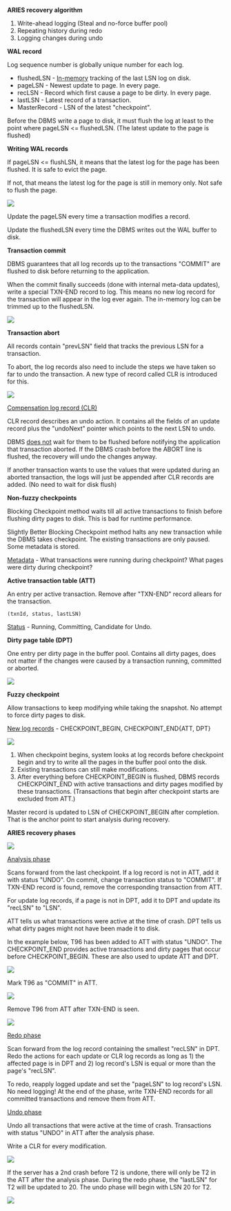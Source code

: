 **ARIES recovery algorithm**

1. Write-ahead logging (Steal and no-force buffer pool)
3. Repeating history during redo
4. Logging changes during undo

**WAL record**

Log sequence number is globally unique number for each log.

- flushedLSN - <u>In-memory</u> tracking of the last LSN log on disk.
- pageLSN - Newest update to page. In every page.
- recLSN - Record which first cause a page to be dirty. In every page.
- lastLSN - Latest record of a transaction.
- MasterRecord - LSN of the latest "checkpoint".

Before the DBMS write a page to disk, it must flush the log at least to the point where pageLSN <= flushedLSN. (The latest update to the page is flushed)

**Writing WAL records**

If pageLSN <= flushLSN, it means that the latest log for the page has been flushed. It is safe to evict the page.

If not, that means the latest log for the page is still in memory only. Not safe to flush the page.

![](images/Pasted%20image%2020221115234622.png)

Update the pageLSN every time a transaction modifies a record.

Update the flushedLSN every time the DBMS writes out the WAL buffer to disk.

**Transaction commit**

DBMS guarantees that all log records up to the transactions "COMMIT" are flushed to disk before returning to the application.

When the commit finally succeeds (done with internal meta-data updates), write a special TXN-END record to log. This means no new log record for the transaction will appear in the log ever again. The in-memory log can be trimmed up to the flushedLSN.

![](images/Pasted%20image%2020221116000246.png)

**Transaction abort**

All records contain "prevLSN" field that tracks the previous LSN for a transaction.

To abort, the log records also need to include the steps we have taken so far to undo the transaction. A new type of record called CLR is introduced for this.

![](images/Pasted%20image%2020221116000812.png)

<u>Compensation log record (CLR)</u>

CLR record describes an undo action. It contains all the fields of an update record plus the "undoNext" pointer which points to the next LSN to undo.

DBMS <u>does not</u> wait for them to be flushed before notifying the application that transaction aborted. If the DBMS crash before the ABORT line is flushed, the recovery will undo the changes anyway.

If another transaction wants to use the values that were updated during an aborted transaction, the logs will just be appended after CLR records are added. (No need to wait for disk flush)

**Non-fuzzy checkpoints**

Blocking Checkpoint method waits till all active transactions to finish before flushing dirty pages to disk. This is bad for runtime performance.

Slightly Better Blocking Checkpoint method halts any new transaction while the DBMS takes checkpoint. The existing transactions are only paused. Some metadata is stored.

<u>Metadata</u> - What transactions were running during checkpoint? What pages were dirty during checkpoint? 

**Active transaction table (ATT)**

An entry per active transaction. Remove after "TXN-END" record allears for the transaction.

```
(txnId, status, lastLSN)
```

<u>Status</u> - Running, Committing, Candidate for Undo.

**Dirty page table (DPT)**

One entry per dirty page in the buffer pool. Contains all dirty pages, does not matter if the changes were caused by a transaction running, committed or aborted.

![](images/Pasted%20image%2020221116094923.png)

**Fuzzy checkpoint**

Allow transactions to keep modifying while taking the snapshot. No attempt to force dirty pages to disk.

<u>New log records</u> - CHECKPOINT_BEGIN, CHECKPOINT_END{ATT, DPT}

![](images/Pasted%20image%2020221116095435.png)

1. When checkpoint begins, system looks at log records before checkpoint begin and try to write all the pages in the buffer pool onto the disk.
2. Existing transactions can still make modifications.
3. After everything before CHECKPOINT_BEGIN is flushed, DBMS records CHECKPOINT_END with active transactions and dirty pages modified by these transactions. (Transactions that begin after checkpoint starts are excluded from ATT.)

Master record is updated to LSN of CHECKPOINT_BEGIN after completion. That is the anchor point to start analysis during recovery.

**ARIES recovery phases**

![](images/Pasted%20image%2020221116131732.png)

<u>Analysis phase</u>

Scans forward from the last checkpoint.  If a log record is not in ATT, add it with status "UNDO". On commit, change transaction status to "COMMIT". If TXN-END record is found, remove the corresponding transaction from ATT.

For update log records, if a page is not in DPT, add it to DPT and update its "recLSN" to "LSN".

ATT tells us what transactions were active at the time of crash. DPT tells us what dirty pages might not have been made it to disk.

In the example below, T96 has been added to ATT with status "UNDO". The CHECKPOINT_END provides active transactions and dirty pages that occur before CHECKPOINT_BEGIN. These are also used to update ATT and DPT.

![](images/Pasted%20image%2020221116132857.png)

Mark T96 as "COMMIT" in ATT.

![](images/Pasted%20image%2020221116132910.png)

Remove T96 from ATT after TXN-END is seen.

![](images/Pasted%20image%2020221116132918.png)

<u>Redo phase</u>

Scan forward from the log record containing the smallest "recLSN" in DPT. Redo the actions for each update or CLR log records as long as 1) the affected page is in DPT and 2) log record's LSN is equal or more than the page's "recLSN".

To redo, reapply logged update and set the "pageLSN" to log record's LSN. No need logging! At the end of the phase, write TXN-END records for all committed transactions and remove them from ATT.

<u>Undo phase</u>

Undo all transactions that were active at the time of crash. Transactions with status "UNDO" in ATT after the analysis phase.

Write a CLR for every modification.

![](images/Pasted%20image%2020221116135112.png)

If the server has a 2nd crash before T2 is undone, there will only be T2 in the ATT after the analysis phase. During the redo phase, the "lastLSN" for T2 will be updated to 20. The undo phase will begin with LSN 20 for T2.

![](images/Pasted%20image%2020221116135758.png)